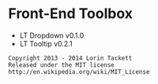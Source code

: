 Front-End Toolbox
=================


* LT Dropdown v0.1.0
* LT Tooltip v0.2.1

```
Copyright 2013 - 2014 Lorin Tackett
Released under the MIT license
http://en.wikipedia.org/wiki/MIT_License
```
